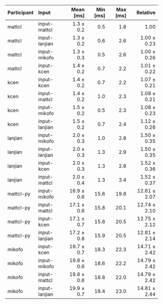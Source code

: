 | Participant | Input | Mean [ms] | Min [ms] | Max [ms] | Relative |
|:---|:---|---:|---:|---:|---:|
| mattcl | input-mattcl | 1.3 ± 0.2 | 0.5 | 1.8 | 1.00 |
| mattcl | input-lanjian | 1.3 ± 0.2 | 0.6 | 2.6 | 1.00 ± 0.23 |
| mattcl | input-mikofo | 1.3 ± 0.3 | 0.5 | 2.6 | 1.00 ± 0.26 |
| mattcl | input-kcen | 1.4 ± 0.2 | 0.7 | 2.2 | 1.01 ± 0.22 |
| kcen | input-kcen | 1.4 ± 0.2 | 0.7 | 2.2 | 1.07 ± 0.21 |
| kcen | input-mattcl | 1.4 ± 0.2 | 1.0 | 2.3 | 1.08 ± 0.21 |
| kcen | input-mikofo | 1.5 ± 0.2 | 0.5 | 2.3 | 1.08 ± 0.23 |
| kcen | input-lanjian | 1.5 ± 0.2 | 0.7 | 2.4 | 1.12 ± 0.26 |
| lanjian | input-mikofo | 2.0 ± 0.3 | 1.0 | 2.8 | 1.50 ± 0.35 |
| lanjian | input-lanjian | 2.0 ± 0.3 | 1.3 | 2.9 | 1.50 ± 0.35 |
| lanjian | input-kcen | 2.0 ± 0.3 | 1.3 | 2.8 | 1.52 ± 0.36 |
| lanjian | input-mattcl | 2.0 ± 0.4 | 1.3 | 3.4 | 1.52 ± 0.37 |
| mattcl-py | input-mikofo | 16.9 ± 0.6 | 15.6 | 19.8 | 12.61 ± 2.07 |
| mattcl-py | input-mattcl | 17.1 ± 0.6 | 15.8 | 20.1 | 12.74 ± 2.10 |
| mattcl-py | input-kcen | 17.1 ± 0.7 | 15.8 | 20.5 | 12.75 ± 2.12 |
| mattcl-py | input-lanjian | 17.2 ± 0.8 | 15.9 | 20.5 | 12.81 ± 2.14 |
| mikofo | input-kcen | 19.7 ± 0.7 | 18.3 | 22.3 | 14.71 ± 2.42 |
| mikofo | input-mikofo | 19.8 ± 0.6 | 18.6 | 22.2 | 14.79 ± 2.42 |
| mikofo | input-mattcl | 19.8 ± 0.6 | 18.8 | 22.0 | 14.79 ± 2.42 |
| mikofo | input-lanjian | 19.9 ± 0.7 | 18.4 | 23.0 | 14.81 ± 2.44 |
